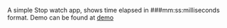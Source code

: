 A simple Stop watch app, shows time elapsed in ###mm:ss:milliseconds format. Demo can be found at [demo](https://c-jai.github.io//Stopwatch/)
